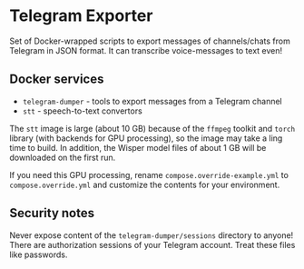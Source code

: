 # Telegram Exporter

Set of Docker-wrapped scripts to export messages of channels/chats from Telegram in JSON format. It can transcribe voice-messages to text even!

## Docker services

* `telegram-dumper` - tools to export messages from a Telegram channel
* `stt` - speech-to-text convertors

The `stt` image is large (about 10 GB) because of the `ffmpeg` toolkit and `torch` library (with backends for GPU processing), so the image may take a ling time to build. In addition, the Wisper model files of about 1 GB will be downloaded on the first run.

If you need this GPU processing, rename `compose.override-example.yml` to `compose.override.yml` and customize the contents for your environment.

## Security notes

Never expose content of the `telegram-dumper/sessions` directory to anyone! There are authorization sessions of your Telegram account. Treat these files like passwords.
